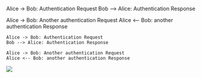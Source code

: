 Alice -> Bob: Authentication Request
Bob --> Alice: Authentication Response

Alice -> Bob: Another authentication Request
Alice <-- Bob: another authentication Response
```plantuml
Alice -> Bob: Authentication Request
Bob --> Alice: Authentication Response

Alice -> Bob: Another authentication Request
Alice <-- Bob: another authentication Response
```
![](new-images/az833b0d9b880adabd34bb7ab81c9e.png)

